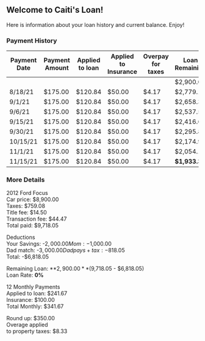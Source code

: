 ## Welcome to Caiti's Loan!

Here is information about your loan history and current balance. Enjoy!

### Payment History

| Payment Date | Payment Amount | Applied to loan | Applied to Insurance | Overpay for taxes | Loan Remaining | Tax Pool |
| ------------ | -------------- | --------------- | -------------------- | ----------------- | -------------- | -------- |
|              |                |                 |                      |                   | $2,900.00      |          |
| 8/18/21      | $175.00        | $120.84         | $50.00               | $4.17             | $2,779.17      | $4.17    |
| 9/1/21       | $175.00        | $120.84         | $50.00               | $4.17             | $2,658.33      | $8.33    |
| 9/6/21       | $175.00        | $120.84         | $50.00               | $4.17             | $2,537.50      | $12.50   |
| 9/15/21      | $175.00        | $120.84         | $50.00               | $4.17             | $2,416.66      | $16.66   |
| 9/30/21      | $175.00        | $120.84         | $50.00               | $4.17             | $2,295.83      | $20.83   |
| 10/15/21     | $175.00        | $120.84         | $50.00               | $4.17             | $2,174.99      | $24.99   |
| 11/1/21      | $175.00        | $120.84         | $50.00               | $4.17             | $2,054.16      | $29.16   |
| 11/15/21     | $175.00        | $120.84         | $50.00               | $4.17             | **$1,933.32**      | $33.32   |

### More Details

2012 Ford Focus  
Car price:	        $8,900.00  
Taxes:    	        $759.08  
Title fee:	        $14.50  
Transaction fee:	$44.47  
Total paid:	        $9,718.05  
	
Deductions  
Your Savings:     	-$2,000.00  
Mom:	               	-$1,000.00  
Dad match:           	-$3,000.00  
Dad pays +tax:    	-$818.05  
Total:            	-$6,818.05  
	
Remaining Loan:        	 **$2,900.00** ($9,718.05 - $6,818.05)   
Loan Rate:           	 **0%**  
	
12 Monthly Payments  
Applied to loan:	$241.67  
Insurance:           	$100.00  
Total Monthly:       	$341.67  
	
Round up:            	$350.00  
Overage applied  
to property taxes:	$8.33 
